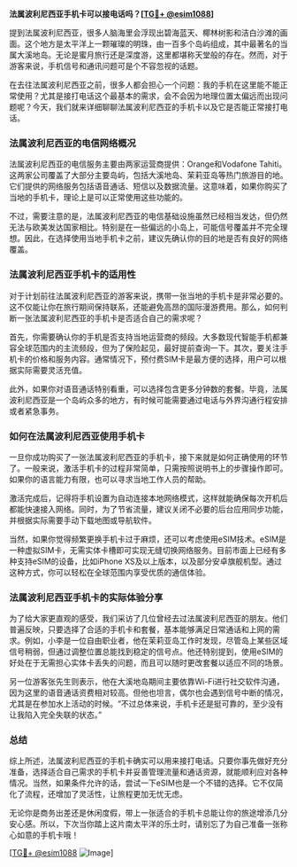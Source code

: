 **法属波利尼西亚手机卡可以接电话吗？[[TG💪+ @esim1088](https://t.me/s/esim1088)]**

提到法属波利尼西亚，很多人脑海里会浮现出碧海蓝天、椰林树影和洁白沙滩的画面。这个地方是太平洋上一颗璀璨的明珠，由一百多个岛屿组成，其中最著名的当属大溪地岛。无论是蜜月旅行还是深度游，这里都堪称天堂般的存在。然而，对于游客来说，手机信号和通讯问题可是个不容忽视的话题。

在去往法属波利尼西亚之前，很多人都会担心一个问题：我的手机在这里能不能正常使用？尤其是接打电话这个最基本的需求，会不会因为地理位置太偏远而出现问题呢？今天，我们就来详细聊聊法属波利尼西亚的手机卡以及它是否能正常接打电话。

### 法属波利尼西亚的电信网络概况

法属波利尼西亚的电信服务主要由两家运营商提供：Orange和Vodafone Tahiti。这两家公司覆盖了大部分主要岛屿，包括大溪地岛、茉莉亚岛等热门旅游目的地。它们提供的网络服务包括语音通话、短信以及数据流量。这意味着，如果你购买了当地的手机卡，理论上是可以正常使用这些功能的。

不过，需要注意的是，法属波利尼西亚的电信基础设施虽然已经相当发达，但仍然无法与欧美发达国家相比。特别是在一些偏远的小岛上，可能信号覆盖并不完全理想。因此，在选择使用当地手机卡之前，建议先确认你的目的地是否有良好的网络覆盖。

### 法属波利尼西亚手机卡的适用性

对于计划前往法属波利尼西亚的游客来说，携带一张当地的手机卡是非常必要的。这不仅能让你在旅行期间保持联系，还能避免高昂的国际漫游费用。那么，如何判断一张法属波利尼西亚的手机卡是否适合自己的需求呢？

首先，你需要确认你的手机是否支持当地运营商的频段。大多数现代智能手机都兼容全球范围内的主流频段，但为了保险起见，最好提前查询一下。其次，要关注手机卡的价格和服务内容。通常情况下，预付费SIM卡是最方便的选择，用户可以根据实际需要灵活充值。

此外，如果你对语音通话特别看重，可以选择包含更多分钟数的套餐。毕竟，法属波利尼西亚是一个岛屿众多的地方，有时候可能需要通过电话与外界沟通行程安排或者紧急事务。

### 如何在法属波利尼西亚使用手机卡

一旦你成功购买了一张法属波利尼西亚的手机卡，接下来就是如何正确使用的环节了。一般来说，激活手机卡的过程非常简单，只需按照说明书上的步骤操作即可。如果你的语言能力有限，也可以寻求当地工作人员的帮助。

激活完成后，记得将手机设置为自动连接本地网络模式，这样就能确保每次开机后都能快速接入网络。同时，为了节省流量，建议关闭不必要的后台应用同步功能，并根据实际需要手动下载地图或导航软件。

当然，如果你觉得频繁更换手机卡过于麻烦，还可以考虑使用eSIM技术。eSIM是一种虚拟SIM卡，无需实体卡槽即可实现无缝切换网络服务。目前市面上已经有多种支持eSIM的设备，比如iPhone XS及以上版本，以及部分安卓旗舰机型。通过这种方式，你可以轻松在全球范围内享受优质的通信体验。

### 法属波利尼西亚手机卡的实际体验分享

为了给大家更直观的感受，我们采访了几位曾经去过法属波利尼西亚的朋友。他们普遍反映，只要选择了合适的手机卡和套餐，基本能够满足日常通话和上网的需求。例如，小李是一位自由职业者，他在茉莉亚岛工作时发现，尽管岛上某些区域信号稍弱，但通过调整位置总能找到稳定的信号点。他还特别提到，使用eSIM的好处在于无需担心实体卡丢失的问题，而且可以随时更改套餐以适应不同的场景。

另一位游客张先生则表示，他在大溪地岛期间主要依靠Wi-Fi进行社交软件沟通，因为这里的语音通话资费相对较高。但他也坦言，偶尔也会遇到信号中断的情况，尤其是在参加水上活动的时候。“不过总体来说，手机卡还是挺可靠的，至少没有让我陷入完全失联的状态。”

### 总结

综上所述，法属波利尼西亚的手机卡确实可以用来接打电话。只要你事先做好充分准备，选择适合自己需求的手机卡并妥善管理流量和通话资源，就能顺利应对各种情况。当然，如果条件允许的话，尝试一下eSIM也是一个不错的选择。它不仅简化了流程，还增加了灵活性，让旅程更加无忧无虑。

无论你是商务出差还是休闲度假，带上一张适合的手机卡总能让你的旅途增添几分安心感。所以，下次当你踏上这片南太平洋的乐土时，请别忘了为自己准备一张称心如意的手机卡哦！

[[TG💪+ @esim1088](https://t.me/s/esim1088) ![Image](https://i.postimg.cc/4NQfJmqS/Snipaste-2025-05-13-00-14-12.png)]